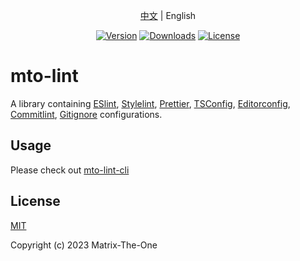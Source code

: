<p align="center">
  <a href="./README.md">中文</a> | English
</p>

<p align="center">
  <a href="https://www.npmjs.com/package/mto-lint"><img src="https://img.shields.io/npm/v/mto-lint.svg?sanitize=true" alt="Version"></a>
  <a href="https://npmcharts.com/compare/mto-lint?minimal=true"><img src="https://img.shields.io/npm/dm/mto-lint.svg?sanitize=true" alt="Downloads"></a>
  <a href="https://www.npmjs.com/package/mto-lint"><img src="https://img.shields.io/npm/l/mto-lint.svg?sanitize=true" alt="License"></a>
</p>

# mto-lint

A library containing [ESlint], [Stylelint], [Prettier], [TSConfig], [Editorconfig], [Commitlint], [Gitignore] configurations.

## Usage

Please check out [mto-lint-cli](https://www.npmjs.com/package/mto-lint-cli)

## License

[MIT](https://opensource.org/licenses/MIT)

Copyright (c) 2023 Matrix-The-One

[eslint]: https://eslint.org
[stylelint]: https://stylelint.io
[prettier]: https://prettier.io
[tsconfig]: https://www.typescriptlang.org/tsconfig
[editorconfig]: https://editorconfig.org
[commitlint]: https://commitlint.js.org
[husky]: https://typicode.github.io/husky
[gitignore]: https://git-scm.com/docs/gitignore
[vscode-eslint]: https://marketplace.visualstudio.com/items?itemName=dbaeumer.vscode-eslint
[vscode-stylelint]: https://marketplace.visualstudio.com/items?itemName=stylelint.vscode-stylelint
[vscode-prettier]: https://marketplace.visualstudio.com/items?itemName=esbenp.prettier-vscode
[vscode-settings]: https://code.visualstudio.com/docs/getstarted/settings
